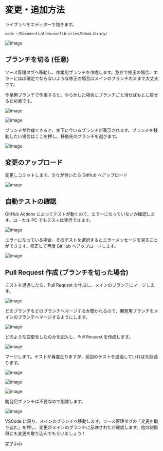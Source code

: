 # 変更・追加方法

ライブラリをエディターで開きます。

```sh
code ~/Documents/Arduino/libraries/UdonLibrary/
```

![image](https://github.com/user-attachments/assets/c3cd152e-375f-4cb5-a1c7-babeb3a97bed)

## ブランチを切る (任意)

ソース管理タブへ移動し、作業用ブランチを作成します。急ぎで修正の場合、エラーにほぼ確定でならないような修正の場合はメインのブランチのままで大丈夫です。

作業用ブランチで作業すると、やらかした場合にブランチごと消せばもとに戻せるため楽です。

![image](https://github.com/user-attachments/assets/1c85b075-36fc-4b20-abe0-3c525de10c88)

![image](https://github.com/user-attachments/assets/7f647c01-fe5b-41f9-87bf-b9b8cb889b3c)

ブランチが作成できると、左下に今いるブランチが表示されます。ブランチを移動したい場合はここを押し、移動先のブランチを選びます。

![image](https://github.com/user-attachments/assets/7d8c2c30-c99e-4df1-8784-01991b5d4cc8)

## 変更のアップロード

変更しコミットします。きりが付いたら GitHub へアップロード

![image](https://github.com/user-attachments/assets/1ca69ffd-8b58-4d55-aade-60c2f97afea3)

## 自動テストの確認

GitHub Actions によってテストが動くので、エラーになっていないか確認します。ローカル PC でもテストは実行できます。

![image](https://github.com/user-attachments/assets/49e26eb2-c847-4000-8906-93e4212701ab)

エラーになっている場合、そのテストを選択するとエラーメッセージを見ることができます。修正して再度 GitHub へアップロードします。

![image](https://github.com/user-attachments/assets/c1862822-43b5-44b2-be73-3092f1afd36a)

## Pull Request 作成 (ブランチを切った場合)

テストを通過したら、Pull Request を作成し、メインのブランチにマージします。

![image](https://github.com/user-attachments/assets/d7858cfa-ccae-49d2-bf2d-fd328cbce1cb)

どのブランチをどのブランチへマージするか聞かれるので、開発用ブランチをメインのブランチへマージするようにします。

![image](https://github.com/user-attachments/assets/89de849d-d8bd-4970-9f22-0d72f8deb91e)

どのような変更をしたのかを記入し、Pull Request を作成します。

![image](https://github.com/user-attachments/assets/f6bc4454-d9ac-48ff-adf2-45155eb4813f)

マージします。テストが再度走りますが、前回のテストを通過していれば大抵通ります。

![image](https://github.com/user-attachments/assets/56105475-92ea-459d-93fb-caa878c5dabb)

![image](https://github.com/user-attachments/assets/3f5a28f7-4245-48ca-b36d-01814a9f931e)

![image](https://github.com/user-attachments/assets/d2f3cfd1-1cbe-4606-98a8-d6fd67c0e40f)

開発用ブランチは不要なので削除します。

![image](https://github.com/user-attachments/assets/4ec5c75a-eae1-4063-ab6c-504f7db46757)

VSCode に戻り、メインのブランチへ移動します。ソース管理タブの「変更を取り込む」を押し、変更がメインのブランチに反映されたか確認します。他の制御班にも変更を取り込んでもらいましょう！

完了👍👍
